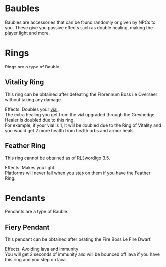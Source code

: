 # Baubles
Baubles are accessories that can be found randomly or given by NPCs to you. These give you passive effects such as double healing, making the player light and more.

# Rings
Rings are a type of Bauble.
## Vitality Ring
This ring can be obtained after defeating the Florennum Boss i.e Overseer without taking any damage.

Effects: Doubles your [vial](vial.md).\
The extra healing you get from the vial upgraded through the Greyhedge Healer is doubled due to this ring.\
For example, if your vial is 1, it will be doubled due to the Ring of Vitality and you would get 2 more health from health orbs and armor heals.

## Feather Ring
This ring cannot be obtained as of RLSwordigo 3.5.

Effects: Makes you light.\
Platforms will never fall when you step on them if you have the Feather Ring.

# Pendants
Pendants are a type of Bauble.
## Fiery Pendant
This pendant can be obtained after beating the Fire Boss i.e Fire Dwarf.

Effects: Avoiding lava and immunity\
You will get 2 seconds of immunity and will be bounced off lava if you have this ring and you step on lava.


